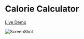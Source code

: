 # Calorie Calculator
[Live Demo](http://hoonah.github.io/caloriecalculator)

![ScreenShot](https://raw.github.com/hoonah/caloriecalculator/master/screenshot_calculator.png)
